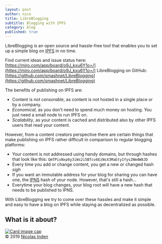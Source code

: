 ```yaml
---
layout: post
author: nico
title: LibreBlogging
subtitle: Blogging with IPFS
category: blog
published: true
---
```

LibreBlogging is an open source and hassle-free tool that enables you to set up a simple blog on [IPFS](https://ipfs.io) in no time.

Find current ideas and issue status here: [https://miro.com/app/board/o9J_kxu6Y1o=/](https://miro.com/app/board/o9J_kxu6Y1o=/)
LibreBlogging on GitHub: [https://github.com/smashnet/LibreBlogging](https://github.com/smashnet/LibreBlogging)

The benefits of publishing on IPFS are:

* Content is _not censorable_, as content is not hosted in a single place or by a company.
* _Economical_, as you don't need to spend much money on hosting. You just need a small node to run IPFS on.
* _Scalability_, as your content is cached and distributed also by other IPFS users that read your content.

However, from a content creators perspective there are certain things that make publishing on IPFS rather difficult in comparison to regular blogging platforms:

* Your content is not addressed using handy domains, but through hashes that look like this: `QmTPixNxp6y3iWs2i5BTcv6EzNsX3MaEty1Yys2Nm4W8JD`
* Every time you add or change content, you get a new or changed hash *sigh*
* If you want an immutable address for your blog for sharing you can have one, the [IPNS](https://ipfs.io/ipns/docs.ipfs.io/guides/concepts/ipns/) hash of your node. However, that's still a hash...
* Everytime your blog changes, your blog root will have a new hash that needs to be published to IPNS.

With LibreBlogging we try to come over these hassles and make it simple and easy to have a blog on IPFS while staying as decentralized as possible.

## What is it about?

<div class="card">
  <a href="{{ '/assets/images/idea-libreblogging/sketchnote_libreblogging.jpg' | relative_url }}">
  <img class="card-img-top" src="{{ '/assets/images/idea-libreblogging/sketchnote_libreblogging.jpg' | relative_url }}" alt="Card image cap">
  </a>
  <div class="card-footer text-muted">
    &copy; 2019 <a href="http://blog.smashnet.de/authors/nico.html">Nicolas Inden</a>
  </div>
</div>
